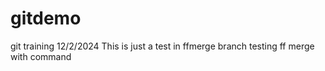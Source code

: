 # gitdemo
git training
12/2/2024
This is just a test in ffmerge branch
testing ff merge with command